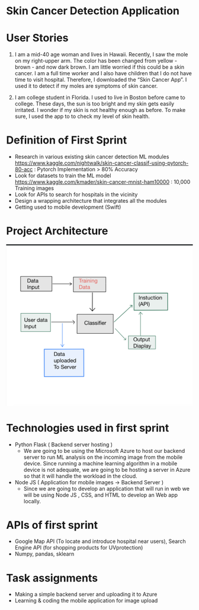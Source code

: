 # Skin Cancer Detection Application

# User Stories

1) I am a mid-40 age woman and lives in Hawaii. Recently, I saw the mole on my right-upper arm. The color has been changed from yellow - brown - and now dark brown. I am little worried if this could be a skin cancer. I am a full time worker and I also have children that I do not have time to visit hospital. Therefore, I downloaded the “Skin Cancer App”. I used it to detect if my moles are symptoms of skin cancer. 

2) I am college student in Florida. I used to live in Boston before came to college. These days, the sun is too bright and my skin gets easily irritated. I wonder if my skin is not healthy enough as before. To make sure, I used the app to to check my level of skin health.

# Definition of First Sprint

- Research in various existing skin cancer detection ML modules 
https://www.kaggle.com/nightwalk/skin-cancer-classif-using-pytorch-80-acc : Pytorch Implementation > 80% Accuracy 
- Look for datasets to train the ML model 
https://www.kaggle.com/kmader/skin-cancer-mnist-ham10000 : 10,000 Training images 
- Look for APIs to search for hospitals in the vicinity 
- Design a wrapping architecture that integrates all the modules
- Getting used to mobile development (Swift)

# Project Architecture
![Alt text](/ProjectStructure.png?raw=true "Diagram")

# Technologies used in first sprint
- Python Flask ( Backend server hosting )
  - We are going to be using the Microsoft Azure to host our backend server to run ML analysis on the incoming image from the        mobile device. Since running a machine learning algorithm in a mobile device is not adequate, we are going to be hosting a server in Azure so that it will handle the workload in the cloud.
- Node JS ( Application for mobile images -> Backend Server )
  - Since we are going to develop an application that will run in web we will be using Node JS , CSS, and HTML to develop an Web app locally.
  
# APIs of first sprint
- Google Map API (To locate and introduce hospital near users), Search Engine API (for shopping products for UVprotection)
- Numpy, pandas, sklearn

# Task assignments
- Making a simple backend server and uploading it to Azure
- Learning & coding the mobile application for image upload

